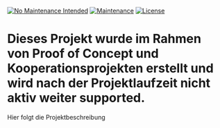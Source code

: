 [![No Maintenance Intended](http://unmaintained.tech/badge.svg)](http://unmaintained.tech/)
[![Maintenance](https://img.shields.io/badge/Maintained%3F-no-red.svg)](https://bitbucket.org/lbesson/ansi-colors)
[![License](https://img.shields.io/badge/License-Apache%202.0-blue.svg)](https://opensource.org/licenses/Apache-2.0)



# Dieses Projekt wurde im Rahmen von Proof of Concept und Kooperationsprojekten erstellt und wird nach der Projektlaufzeit nicht aktiv weiter supported.


Hier folgt die Projektbeschreibung
